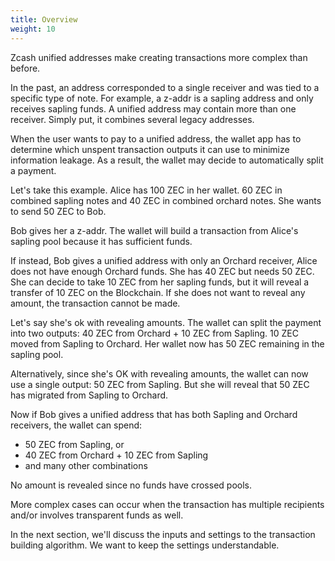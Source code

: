 ```yaml
---
title: Overview
weight: 10
---
```


Zcash unified addresses make creating transactions more complex than before. 

In the past, an address corresponded to a single receiver and was tied to a specific type of note. For example, a z-addr is a sapling address and only receives sapling funds. 
A unified address may contain more than one receiver. Simply put, it combines several legacy addresses.

When the user wants to pay to a unified address, the wallet app has to determine which unspent transaction outputs it can use to minimize information leakage. 
As a result, the wallet may decide to automatically split a payment.

Let's take this example. Alice has 100 ZEC in her wallet. 60 ZEC in combined sapling notes and 40 ZEC in combined orchard notes.
She wants to send 50 ZEC to Bob.

Bob gives her a z-addr. The wallet will build a transaction from Alice's sapling pool because it has sufficient funds.

If instead, Bob gives a unified address with only an Orchard receiver, Alice does not have enough Orchard funds. She has 40 ZEC but needs 50 ZEC.
She can decide to take 10 ZEC from her sapling funds, but it will reveal a transfer of 10 ZEC on the Blockchain. 
If she does not want to reveal any amount, the transaction cannot be made.

Let's say she's ok with revealing amounts. The wallet can split the payment into two outputs: 40 ZEC from Orchard + 10 ZEC from Sapling.
10 ZEC moved from Sapling to Orchard.
Her wallet now has 50 ZEC remaining in the sapling pool.

Alternatively, since she's OK with revealing amounts, the wallet can now use a single output: 50 ZEC from Sapling. 
But she will reveal that 50 ZEC has migrated from Sapling to Orchard.

Now if Bob gives a unified address that has both Sapling and Orchard receivers, the wallet can spend:
- 50 ZEC from Sapling, or
- 40 ZEC from Orchard + 10 ZEC from Sapling
- and many other combinations

No amount is revealed since no funds have crossed pools.

More complex cases can occur when the transaction has multiple recipients and/or involves transparent funds as well.

In the next section, we'll discuss the inputs and settings to the transaction building algorithm. We want to 
keep the settings understandable. 

